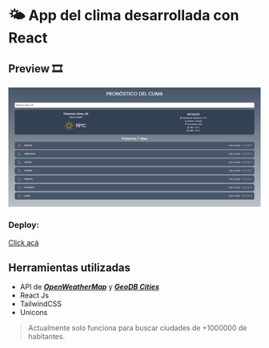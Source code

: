 # 🌤️ App del clima desarrollada con React

## Preview 🎞️
![preview](public/preview.png)

### Deploy: 
[Click acá](https://react-app-weather-jc.vercel.app/)

## Herramientas utilizadas
- API de [***OpenWeatherMap***](https://openweathermap.org/api) y [***GeoDB Cities***](https://rapidapi.com/wirefreethought/api/geodb-cities)
- React Js 
- TailwindCSS
- Unicons

> Actualmente solo funciona para buscar ciudades de +1000000 de habitantes.